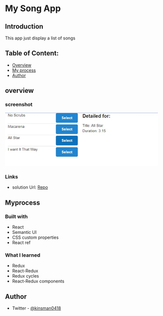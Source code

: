 # My Song App

## Introduction
This app just display a list of songs

## Table of Content:
- [Overview](#Overview)
- [My process](#Myprocess)
- [Author](#Author)

## overview

### screenshot

![](./src/assets/song.jpg)

### Links

- solution Url: [Repo](https://github.com/Kinsman-clinton-enu/songs.git)

## Myprocess

### Built with
- React
- Semantic UI
- CSS custom properties
- React ref

### What I learned

- Redux
- React-Redux
- Redux cycles
- React-Redux components

## Author 

- Twitter - [@kinsman0418](https://x.com/kinsman0418?s=09)


